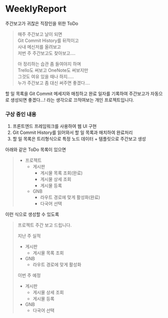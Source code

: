 # WeeklyReport
주간보고가 귀찮은 직장인을 위한 ToDo

>매주 주간보고 날이 되면   
>Git Commit History를 뒤적이고   
>사내 메신저를 올려보고   
>저번 주 주간보고도 찾아보고....   
>
>아 정리하는 습관 좀 들여야지 하며  
>Trello도 써보고 OneNote도 써보지만   
>그것도 여유 있을 때나 하지.....   
>누가 주간보고 좀 대신 써주면 좋겠다....


할 일 목록을 Git Commit 메세지와 매칭하고
완료 일자를 기록하여 주간보고가 자동으로 생성되면 좋겠다...!
라는 생각으로 끄적여보는 개인 프로젝트입니다.

### 구상 중인 내용
1. 프론트엔드 프레임워크를 사용하여 웹 UI 구현
2. Git Commit History를 읽어와서 할 일 목록과 매치하여 완료처리
3. 할 일 목록은 트리형식으로 특정 노드 데이터 + 템플릿으로 주간보고 생성

아래와 같은 ToDo 목록이 있으면
>
>* 프로젝트
>   * 게시판
>     * 게시물 목록 조회(완료)
>     * 게시물 상세 조회
>     * 게시물 등록
>   * GNB
>     * 라우트 경로에 맞게 활성화(완료)
>     * 다국어 선택

이런 식으로 생성할 수 있도록

>프로젝트 주간 보고 드립니다.   
>
>지난 주 실적   
>
>  * 게시판
>    * 게시물 목록 조회
>  * GNB
>    * 라우트 경로에 맞게 활성화   
>
>이번 주 예정   
>
>  * 게시판
>    * 게시물 상세 조회
>    * 게시물 등록
>  * GNB
>    * 다국어 선택
